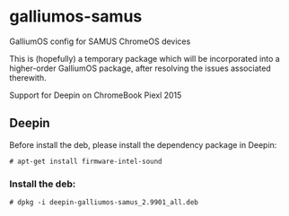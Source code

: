 # galliumos-samus

GalliumOS config for SAMUS ChromeOS devices

This is (hopefully) a temporary package which will be incorporated into
a higher-order GalliumOS package, after resolving the issues associated
therewith.

Support for Deepin on ChromeBook Piexl 2015

## Deepin

Before install the deb, please install the dependency package in Deepin:

```
# apt-get install firmware-intel-sound
```

### Install the deb:

```
# dpkg -i deepin-galliumos-samus_2.9901_all.deb
```

